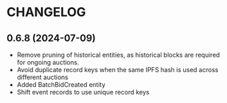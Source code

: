 # CHANGELOG

## 0.6.8 (2024-07-09)

- Remove pruning of historical entities, as historical blocks are required for ongoing auctions.
- Avoid duplicate record keys when the same IPFS hash is used across different auctions
- Added BatchBidCreated entity
- Shift event records to use unique record keys
